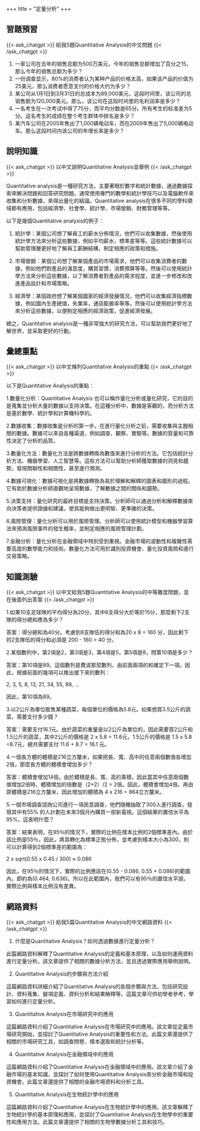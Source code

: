 +++
title = "定量分析"
+++
## 習題預習
{{< ask_chatgpt >}}
給我5題Quantitative Analysis的中文問題
{{< /ask_chatgpt >}}



1. 一家公司在去年的销售总额为500万美元，今年的销售总额增加了百分之15，那么今年的销售总额为多少？
2. 一份调查显示，80%的消费者认为某种产品的价格太高，如果该产品的价值为25美元，那么消费者愿意支付的价格大约为多少？
3. 某公司从1月1日到3月31日的总成本为89,000美元，这段时间里，该公司的总销售额为120,000美元。那么，该公司在这段时间里的毛利润率是多少？
4. 一名考生在一次考试中得了75分，而平均分数是65分。所有考生的标准差为5分。这名考生的成绩在整个考生群体中排名是多少？
5. 某汽车公司在2005年售出了1,000辆电动车，而在2009年售出了5,000辆电动车。那么这段时间内该公司的年增长率是多少？   

## 說明知識
{{< ask_chatgpt >}}
以中文說明Quantitative Analysis並舉例
{{< /ask_chatgpt >}}



Quantitative analysis是一種研究方法，主要著眼於數字和統計數據，通過數據探索來解決問題和回答研究問題。通常使用專門的數學和統計學技巧以及電腦軟件來收集和分析數據，來得出量化的結論。Quantitative analysis在很多不同的學科領域都有應用，包括經濟學、社會學、統計學、市場營銷、財務管理等等。

以下是幾個Quantitative analysis的例子：

1. 統計學：某個公司想了解員工的薪水分佈情況，他們可以收集數據，然後使用統計學方法來分析這些數據，例如平均薪水，標準差等等。這些統計數據可以幫助管理層更好地了解員工薪酬結構，制定相應的政策和措施。

2. 市場營銷：某個公司想了解某個產品的市場需求，他們可以收集消費者的數據，例如他們對產品的滿意度，購買習慣，消費預算等等。然後可以使用統計學方法來分析這些數據，以了解消費者對產品的需求程度，並進一步修改和改進產品設計和市場策略。

3. 經濟學：某個政府想了解某個國家的經濟發展情況，他們可以收集經濟指標數據，例如國內生產總值，失業率，通貨膨脹率等等。然後可以使用統計學方法來分析這些數據，以便制定相應的經濟政策，促進經濟發展。

總之，Quantitative analysis是一種非常強大的研究方法，可以幫助我們更好地了解世界，並采取更好的行動。   

## 彙總重點
{{< ask_chatgpt >}}
以中文條列Quantitative Analysis的重點
{{< /ask_chatgpt >}}



以下是Quantitative Analysis的重點：

1.數量化分析：Quantitative Analysis 也可以稱作量化分析或量化研究，它的目的是蒐集並分析大量的數據以支持決策。在這種分析中，數據是客觀的，而分析方法是基於數學、統計學和計算機科學的。

2.數據收集：數據收集是分析的第一步。在進行量化分析之前，需要收集與主題相關的數據。數據可以來自各種渠道，例如調查、觀察、實驗等。數據的質量和可靠性決定了分析的品質。

3.數量化方法：數量化方法是將數據轉換為數值來進行分析的方法。它包括統計分析方法、機器學習、人工智慧等。這些方法可以幫助分析師獲取數據的洞見和趨勢，發現關聯性和相關性，甚至進行預測。

4.數據可視化：數據可視化是將數據轉換為易於理解和解釋的圖表和圖形的過程。它有助於數據分析師直觀地呈現數據，了解數據之間的關係和趨勢。

5.決策支持：量化研究的最終目標是支持決策。分析師可以通過分析和解釋數據來向決策者提供證據和建議，使其能夠做出更明智、更準確的決策。

6.風險管理：量化分析可以用於風險管理。分析師可以使用統計模型和機器學習算法來預測風險事件的發生概率，並制定相應的風險管理計劃。

7.金融分析：量化分析在金融領域中特別受到重視。金融市場的波動性和複雜性需要高度的數學能力和技術。數量化方法可用於識別投資機會、量化投資風險和進行交易策略。   

## 知識測驗
{{< ask_chatgpt >}}
以中文給我5題Quantitative Analysis的中等難度問題，並在後面列出答案
{{< /ask_chatgpt >}}



1.如果10支足球隊的平均得分為20分，其中8支得分大於等於15分，那麼剩下2支隊的得分總和應為多少？

答案：得分總和為40分。考慮到8支隊伍的得分和為20 x 8 = 160 分，因此剩下的2支隊伍的得分和必須是 200 - 160 = 40 分。

2.某個數列中，第2項是2，第3項是3，第4項是5，第5項是8，問第10項是多少？

答案：第10項是89。這個數列是費波那契數列，由前面兩項的和確定下一項。因此，根據前面的幾項可以推出接下來的數列：

2, 3, 5, 8, 13, 21, 34, 55, 89, ...

因此，第10項為89。

3.以2公斤為單位販售某種蔬菜，每個單位的價格為5.8元。如果想買3.5公斤的蔬菜，需要支付多少錢？

答案：需要支付16.1元。由於蔬菜的重量是以2公斤為單位的，因此需要買2公斤和1.5公斤的蔬菜，其中2公斤的價格是 2 x 5.8 = 11.6元，1.5公斤的價格是 1.5 x 5.8 =8.7元，總共需要支付 11.6 + 8.7 = 16.1 元。

4.一個長方體的體積是216立方釐米，如果把長、寬、高中的任意兩個數值各增加2倍，那麼長方體的體積會增加多少？

答案：體積會增加14倍。由於體積是長、寬、高的乘積，因此當其中任意兩個數值增加2倍時，體積增加的倍數是（2+2）/2 = 2倍。因此，體積會增加4倍。再由原體積是216立方釐米，因此增加的體積為 4 x 216 = 864立方釐米。

5.一個市場調查諮詢公司進行一項民意調查，他們隨機抽取了300人進行調查，發現其中有55% 的人計劃在未來3個月內購買一部新電視。這個結果的置信水平為95%，這表明什麼？

答案：結果表明，在95％的情況下，實際的比例在樣本比例的2個標準差內。由於該比例是55％，因此，將其轉化為標準正態分佈，並考慮到樣本大小為300，則可以計算得到2個標準差的範圍為：

2 x sqrt(0.55 x 0.45 / 300) ≈ 0.086

因此，在95％的情況下，實際的比例應該在(0.55 - 0.086, 0.55 + 0.086)的範圍內，即約為(0.464, 0.636)。所以在此範圍內，我們可以有95％的置信水平說，實際比例與樣本比例沒有差異。   

## 網路資料
{{< ask_chatgpt >}}
給我5篇Quantitative Analysis的中文網路資料
{{< /ask_chatgpt >}}



1. 什麼是Quantitative Analysis？如何透過數據進行定量分析？

此篇網路資料解釋了Quantitative Analysis的定義和基本原理，以及如何運用資料進行定量分析。該文章提供了相關的數據分析方法，並且透過實際應用舉例說明。

2. Quantitative Analysis的步驟與方法介紹

這篇網路資料詳細介紹了Quantitative Analysis的各個步驟與方法，包括研究設計、資料蒐集、變項定義、資料分析和結果解釋等。這篇文章可供初學者參考，學習如何進行定量分析。

3. Quantitative Analysis在市場研究中的應用

這篇網路資料介紹了Quantitative Analysis在市場研究中的應用。該文章從定義市場研究開始，並探討了Quantitative Analysis的重要性和方法。此篇文章還提供了相關的市場研究工具，如調查問卷、樣本選取和統計分析等。

4. Quantitative Analysis在金融領域中的應用

這篇網路資料介紹了Quantitative Analysis在金融領域中的應用。該文章介紹了金融市場的基本知識，並探討了如何使用Quantitative Analysis來分析金融市場和投資機會。此篇文章還提供了相關的金融市場資料和分析工具。

5. Quantitative Analysis在生物統計學中的應用

這篇網路資料介紹了Quantitative Analysis在生物統計學中的應用。該文章解釋了生物統計學的基本原理和應用，並探討了Quantitative Analysis在生物學中的重要性和應用方法。此篇文章還提供了相關的生物學數據分析工具和技巧。   

